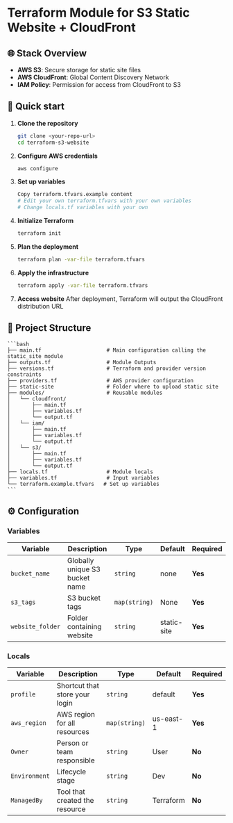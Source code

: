 # Terraform Module for S3 Static Website + CloudFront

## 🌐 Stack Overview

* **AWS S3**: Secure storage for static site files
* **AWS CloudFront**: Global Content Discovery Network
* **IAM Policy**: Permission for access from CloudFront to S3

## 🚀 Quick start

1. **Clone the repository**

    ```bash
    git clone <your-repo-url>
    cd terraform-s3-website
    ```

2. **Configure AWS credentials**

   ```bash
   aws configure
   ```

3. **Set up variables**

   ```bash
   Copy terraform.tfvars.example content
   # Edit your own terraform.tfvars with your own variables
   # Change locals.tf variables with your own
   ```

4. **Initialize Terraform**

   ```bash
   terraform init
   ```

5. **Plan the deployment**

   ```bash
   terraform plan -var-file terraform.tfvars
   ```

6. **Apply the infrastructure**

   ```bash
   terraform apply -var-file terraform.tfvars
   ```

7. **Access website**
    After deployment, Terraform will output the CloudFront distribution URL

## 📁 Project Structure

    ```bash
    ├── main.tf                     # Main configuration calling the static_site module
    ├── outputs.tf                  # Module Outputs
    ├── versions.tf                 # Terraform and provider version constraints
    ├── providers.tf                # AWS provider configuration
    ├── static-site                 # Folder where to upload static site
    ├── modules/                    # Reusable modules
    │   └── cloudfront/            
    │       ├── main.tf
    │       ├── variables.tf
    │       └── output.tf     
    │   └── iam/ 
    │       ├── main.tf
    │       ├── variables.tf
    │       └── output.tf          
    │   └── s3/ 
    │       ├── main.tf
    │       ├── variables.tf
    │       └── output.tf    
    ├── locals.tf                   # Module locals
    ├── variables.tf                # Input variables
    └── terraform.example.tfvars   # Set up variables
    ```

## ⚙️ Configuration

### Variables

| Variable     | Description                  | Type     | Default     | Required |
| ------------ | ---------------------------- | -------- | ----------- | -------- |
| `bucket_name` | Globally unique S3 bucket name | `string` | none | **Yes** |
| `s3_tags` | S3 bucket tags | `map(string)` | None | **Yes** |
| `website_folder` | Folder containing website | `string` | static-site | **Yes** |

### Locals

| Variable     | Description                  | Type     | Default     | Required |
| ------------ | ---------------------------- | -------- | ----------- | -------- |
| `profile` | Shortcut that store your login | `string` | default | **Yes** |
| `aws_region` | AWS region for all resources | `map(string)` | us-east-1 | **Yes** |
| `Owner` | Person or team responsible | `string` | User | **No** |
| `Environment` | Lifecycle stage | `string` | Dev | **No** |
| `ManagedBy` | Tool that created the resource | `string` | Terraform | **No** |
